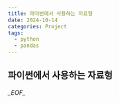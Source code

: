 ```yaml
---
title: 파이썬에서 사용하는 자료형
date: 2024-10-14
categories: Project
tags:
  - python
  - pandas
---
```


## 파이썬에서 사용하는 자료형



_\_EOF\__
